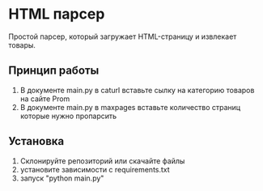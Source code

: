 # HTML парсер

Простой парсер, который загружает HTML-страницу и извлекает товары.

## Принцип работы

1. В документе main.py в caturl вставьте сылку на категорию товаров на сайте Prom
2. В документе main.py в maxpages вставьте количество страниц которые нужно пропарсить

## Установка

1. Склонируйте репозиторий или скачайте файлы
2. установите зависимости с requirements.txt
3. запуск "python main.py"
